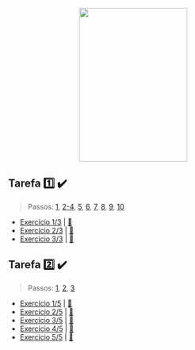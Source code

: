 <p align="center">
  <img width="218" height="310" src="https://i.ibb.co/hL2sH4F/websusu2.png">
</p>

## Tarefa :one: :heavy_check_mark:
> Passos: [1](https://github.com/SusuGostoso/PWEB/commit/f6ce2f3b96fd9b22993b59532f19810ad94ef434), [2-4](https://github.com/SusuGostoso/PWEB/commit/566ef067e06d602612bea09382ad86e0cf1a9123), [5](https://github.com/SusuGostoso/PWEB/commit/33cb06794d9b063ea872c423d098bb9042c3bfc9), [6](https://github.com/SusuGostoso/PWEB/commit/5ba7a2515b592da0a0d5f75bd9d70e1b1db66e5f), [7](https://github.com/SusuGostoso/PWEB/commit/ac08597463d8bb509233917a60edcb2356f17250), [8](https://github.com/SusuGostoso/PWEB/commit/ddafe4495032612dfd455ead151d6690951d27d1),  [9](https://github.com/SusuGostoso/PWEB/commit/2e89401d65cd5b3729a5f0f0b2087a905346f438),  [10](https://github.com/SusuGostoso/PWEB/commit/361c3049232c586a928ce695d85ea4e781b9ef95)

- [Exercício 1/3](https://github.com/SusuGostoso/PWEB/commit/def1509bb80c7ac1012f2fd879bb336d5a1e32db) | [:file_folder:](https://github.com/SusuGostoso/PWEB/blob/main/TAREFAS/TAREFA%201/TAREFA_1.html)
- [Exercício 2/3](https://github.com/SusuGostoso/PWEB/commit/221a1d2f28432dbce81044dce2252976916c6c8f) | [:file_folder:](https://github.com/SusuGostoso/PWEB/blob/main/TAREFAS/TAREFA%201/TAREFA_2.html)
- [Exercício 3/3](https://github.com/SusuGostoso/PWEB/commit/740ed3d0dcbe4d1661c475204ae3a33384b386a3) | [:file_folder:](https://github.com/SusuGostoso/PWEB/blob/main/TAREFAS/TAREFA%201/TAREFA_3.html)

## Tarefa :two: :heavy_check_mark:
> Passos: [1](https://github.com/SusuGostoso/PWEB/commit/8dff4c8a12f7134acdcbddc638a33764f373c54b), [2](https://github.com/SusuGostoso/PWEB/commit/23e75f66f96f05802331b72e04b9a6b521c6ba22), [3](https://github.com/SusuGostoso/PWEB/commit/7188bd5dd175569182044c84a89c90dd64b962e1)

- [Exercício 1/5](https://github.com/SusuGostoso/PWEB/commit/45d5d375a1030981fbd98dfe008b867f23445d26) | [:file_folder:](https://github.com/SusuGostoso/PWEB/blob/main/TAREFAS/TAREFA_2/EXERCICIO_1.html)
- [Exercício 2/5](https://github.com/SusuGostoso/PWEB/commit/654045b542aafbea326a534a48d6dd1ff3a1c8ae) | [:file_folder:](https://github.com/SusuGostoso/PWEB/blob/main/TAREFAS/TAREFA_2/EXERCICIO_2.html)
- [Exercício 3/5](https://github.com/SusuGostoso/PWEB/commit/1402cf1bb175863d7ccf19489f4b06c98a07ace4) | [:file_folder:](https://github.com/SusuGostoso/PWEB/blob/main/TAREFAS/TAREFA_2/EXERCICIO_3.html)
- [Exercício 4/5](https://github.com/SusuGostoso/PWEB/commit/f65dd7e9bc37abcc8943037411f85bcce098215d) | [:file_folder:](https://github.com/SusuGostoso/PWEB/blob/main/TAREFAS/TAREFA_2/EXERCICIO_4.html)
- [Exercício 5/5]() | [:file_folder:](https://github.com/SusuGostoso/PWEB/blob/main/TAREFAS/TAREFA_2/EXERCICIO_5.html)